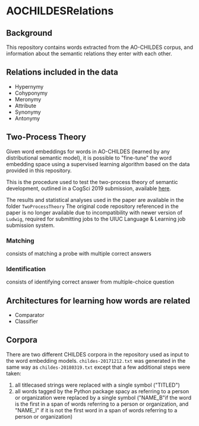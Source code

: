 # AOCHILDESRelations

## Background

This repository contains words extracted from the AO-CHILDES corpus,
and information about the semantic relations they enter with each other.

## Relations included in the data

- Hypernymy
- Cohyponymy
- Meronymy
- Attribute
- Synonymy
- Antonymy


## Two-Process Theory

Given word embeddings for words in AO-CHILDES (learned by any distributional semantic model),
it is possible to "fine-tune" the word embedding space using a supervised learning algorithm based on the data provided in this repository. 

This is the procedure used to test the two-process theory of semantic development,
outlined in a CogSci 2019 submission, available [here](https://osf.io/6jfkx/).

The results and statistical analyses used in the paper are available in the folder `TwoProcessTheory`
The original code repository referenced in the paper is no longer available due to incompatibility with newer version of `Ludwig`,
required for submitting jobs to the UIUC Language & Learning job submission system.

### Matching
consists of matching a probe with multiple correct answers

### Identification
consists of identifying correct answer from multiple-choice question

## Architectures for learning how words are related

- Comparator
- Classifier

## Corpora 

There are two different CHILDES corpora in the repository used as input to the word embedding models. 
`childes-20171212.txt` was generated in the same way as `childes-20180319.txt` except that a few additional steps were taken:
1) all titlecased strings were replaced with a single symbol ("TITLED")
2) all words tagged by the Python package spacy as referring to a person or organization were replaced by a single symbol ("NAME_B"if the word is the first in a span of words referring to a person or organization, and "NAME_I" if it is not the first word in a span of words referring to a person or organization)
